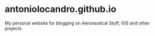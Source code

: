 antoniolocandro.github.io
=========================

My personal website for blogging on Aeronautical Stuff, GIS and other projects
